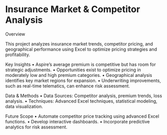# Insurance Market & Competitor Analysis

Overview

This project analyzes insurance market trends, competitor pricing, and geographical performance using Excel to optimize pricing strategies and profitability.

Key Insights
	•	Aspire’s average premium is competitive but has room for strategic adjustments.
	•	Opportunities exist to optimize pricing in moderately low and high premium categories.
	•	Geographical analysis identifies key market regions for expansion.
	•	Underwriting improvements, such as real-time telematics, can enhance risk assessment.

Data & Methods
	•	Data Sources: Competitor analysis, premium trends, loss analysis.
	•	Techniques: Advanced Excel techniques, statistical modeling, data visualization.

Future Scope
	•	Automate competitor price tracking using advanced Excel functions.
	•	Develop interactive dashboards.
	•	Incorporate predictive analytics for risk assessment.
